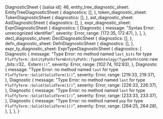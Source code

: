DiagnosticSheet {
    [salsa id]: 46,
    entity_tree_diagnostic_sheet: EntityTreeDiagnosticSheet {
        diagnostics: [],
    },
    token_diagnostic_sheet: TokenDiagnosticSheet {
        diagnostics: [],
    },
    ast_diagnostic_sheet: AstDiagnosticSheet {
        diagnostics: [],
    },
    expr_diagnostic_sheet: ExprDiagnosticSheet {
        diagnostics: [
            Diagnostic {
                message: "Syntax Error: unrecognized identifier",
                severity: Error,
                range: [172:35, 172:47),
            },
        ],
    },
    decl_diagnostic_sheet: DeclDiagnosticSheet {
        diagnostics: [],
    },
    defn_diagnostic_sheet: DefnDiagnosticSheet {
        diagnostics: [],
    },
    expr_ty_diagnostic_sheet: ExprTypeDiagnosticSheet {
        diagnostics: [
            Diagnostic {
                message: "Type Error: no method named `last_bits` for type `FluffyTerm::EntityPath(TermEntityPath::TypeOntology(TypePath(`core::raw_bits::r32`, `Extern`)))`",
                severity: Error,
                range: [102:74, 102:83),
            },
            Diagnostic {
                message: "Type Error: no method named `last` for type `FluffyTerm::Solid(SolidTerm(1))`",
                severity: Error,
                range: [219:33, 219:37),
            },
            Diagnostic {
                message: "Type Error: no method named `last` for type `FluffyTerm::Solid(SolidTerm(1))`",
                severity: Error,
                range: [226:33, 226:37),
            },
            Diagnostic {
                message: "Type Error: no method named `last` for type `FluffyTerm::Solid(SolidTerm(1))`",
                severity: Error,
                range: [233:33, 233:37),
            },
            Diagnostic {
                message: "Type Error: no method named `pop` for type `FluffyTerm::Solid(SolidTerm(1))`",
                severity: Error,
                range: [264:25, 264:28),
            },
        ],
    },
}